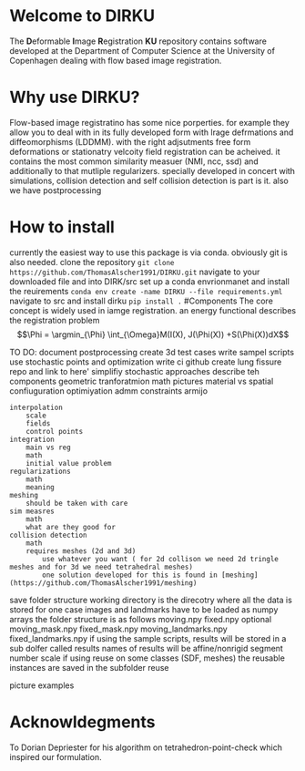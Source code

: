 # Welcome to DIRKU
The **D**eformable **I**mage **R**egistration **KU** repository contains software developed at the Department of Computer Science at the University of Copenhagen dealing with flow based image registration.
# Why use DIRKU?
Flow-based image registratino has some nice porperties. for example they allow you to deal with in its fully developed form with lrage defrmations and diffeomorphisms (LDDMM). with the right adjsutments free form deformations or stationatry velcoity field registration can be acheived.
it contains the most common similarity measuer (NMI, ncc, ssd) and additionally to that mutliple regularizers.
specially developed in concert with simulations, collision detection and self collision detection is part is it.
also we have postprocessing 

# How to install
currently the easiest way to use this package is via conda. obviously git is also needed.
clone the repository
 ```git clone https://github.com/ThomasAlscher1991/DIRKU.git```
navigate to your downloaded file and into DIRK/src
set up a conda envrionmanet and install the reuirements
```conda env create -name DIRKU --file requirements.yml ```
navigate to src and install dirku
```pip install .```
#Components
The core concept is widely used in iamge registration.
an energy functional describes the registration problem 
$$\Phi = \argmin_{\Phi} \int_{\Omega}M(I(X), J(\Phi(X)) +S(\Phi(X))dX$$

TO DO:
document postprocessing
create 3d test cases
write sampel scripts
	use stochastic points and optimization
write ci github
create lung fissure repo and link to here'
simplifiy stochastic approaches
describe teh components
	geometric tranforatmion
        math
        pictures
        material vs spatial confiuguration
	optimiyation
		admm
			constraints
		armijo

	interpolation
		scale
		fields
        control points
	integration
		main vs reg
        math
        initial value problem
	regularizations
        math
        meaning
	meshing
		should be taken with care
	sim measres
        math
        what are they good for
    collision detection
        math
		requires meshes (2d and 3d) 
			use whatever you want ( for 2d collison we need 2d tringle meshes and for 3d we need tetrahedral meshes)
			one solution developed for this is found in [meshing](https://github.com/ThomasAlscher1991/meshing)


save folder structure
	working directory is the direcotry where all the data is stored for one case
	images and landmarks have to be loaded as numpy arrays
	the folder structure is as follows
		moving.npy
		fixed.npy
		optional	
			moving_mask.npy
			fixed_mask.npy
			moving_landmarks.npy
			fixed_landmarks.npy
	if using the sample scripts, results will be stored in a sub dolfer called results
		names of results will be affine/nonrigid segment number scale 
	if using reuse on some classes (SDF, meshes) the reusable instances are saved in the subfolder reuse



picture examples

# Acknowldegments
To Dorian Depriester for his algorithm on tetrahedron-point-check which inspired our formulation.
